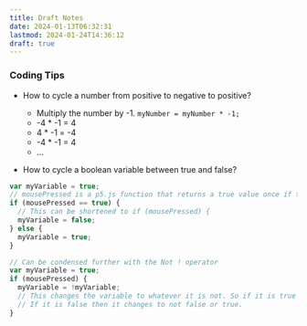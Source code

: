 ```yaml
---
title: Draft Notes
date: 2024-01-13T06:32:31
lastmod: 2024-01-24T14:36:12
draft: true
---
```


### Coding Tips

- How to cycle a number from positive to negative to positive?

  - Multiply the number by -1. `myNumber = myNumber * -1;`
  - -4 \* -1 = 4
  - 4 \* -1 = -4
  - -4 \* -1 = 4
  - ...

- How to cycle a boolean variable between true and false?

```javascript
var myVariable = true;
// mousePressed is a p5.js function that returns a true value once if the mouse is clicked
if (mousePressed == true) {
  // This can be shortened to if (mousePressed) {
  myVariable = false;
} else {
  myVariable = true;
}

// Can be condensed further with the Not ! operator
var myVariable = true;
if (mousePressed) {
  myVariable = !myVariable;
  // This changes the variable to whatever it is not. So if it is true it changes to not true or false.
  // If it is false then it changes to not false or true.
}
```
